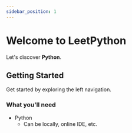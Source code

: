 ```yaml
---
sidebar_position: 1
---
```


# Welcome to LeetPython

Let's discover **Python**.

## Getting Started

Get started by exploring the left navigation.

### What you'll need

- Python
  - Can be locally, online IDE, etc.